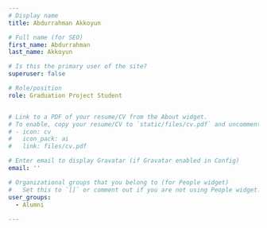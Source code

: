 ```yaml
---
# Display name
title: Abdurrahman Akkoyun

# Full name (for SEO)
first_name: Abdurrahman
last_name: Akkoyun

# Is this the primary user of the site?
superuser: false

# Role/position
role: Graduation Project Student 


# Link to a PDF of your resume/CV from the About widget.
# To enable, copy your resume/CV to `static/files/cv.pdf` and uncomment the lines below.
# - icon: cv
#   icon_pack: ai
#   link: files/cv.pdf

# Enter email to display Gravatar (if Gravatar enabled in Config)
email: ''

# Organizational groups that you belong to (for People widget)
#   Set this to `[]` or comment out if you are not using People widget.
user_groups:
  - Alumni
 
---
```

